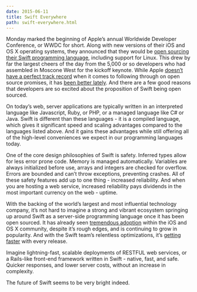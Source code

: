 ```yaml
---
date: 2015-06-11
title: Swift Everywhere
path: swift-everywhere.html
---
```

Monday marked the beginning of Apple’s annual Worldwide Developer Conference, or WWDC for short. Along with new versions of their iOS and OS X operating systems, they announced that they would be [open sourcing their Swift programming language](https://developer.apple.com/swift/blog/?id=29), including support for Linux. This drew by far the largest cheers of the day from the 5,000 or so developers who had assembled in Moscone West for the kickoff keynote. While Apple [doesn’t have a perfect track record](http://www.imore.com/why-facetime-quality-might-have-dropped-why-apple-still-hasnt-released-it-open-standard-and-patent) when it comes to following through on open source promises, it has [been better lately](https://github.com/researchkit/researchkit). And there are a few good reasons that developers are so excited about the proposition of Swift being open sourced.

On today’s web, server applications are typically written in an interpreted language like Javascript, Ruby, or PHP, or a managed language like C# or Java. Swift is different than these languages - it is a compiled language, which gives it significant speed and scaling advantages compared to the languages listed above. And it gains these advantages while still offering all of the high-level conveniences we expect in our programming languages today.

One of the core design philosophies of Swift is safety. Inferred types allow for less error prone code. Memory is managed automatically. Variables are always initialized before use, arrays and integers are checked for overflow. Errors are bounded and can’t throw exceptions, preventing crashes. All of these safety features add up to one thing - increased reliability. And when you are hosting a web service, increased reliability pays dividends in the most important currency on the web - uptime.

With the backing of the world’s largest and most influential technology company, it’s not hard to imagine a strong and vibrant ecosystem springing up around Swift as a server-side programming language once it has been open sourced. It has already seen [tremendous adoption](http://redmonk.com/sogrady/2015/01/14/language-rankings-1-15/) within the iOS and OS X community, despite it’s rough edges, and is continuing to grow in popularity.  And with the Swift team’s relentless optimizations, it’s [getting](http://www.primatelabs.com/blog/2014/12/swift-performance/) [faster](http://www.primatelabs.com/blog/2015/02/swift-performance-updated/) with every release.

Imagine lightning-fast, scalable deployments of RESTFUL web services, or a Rails-like front-end framework written in Swift - native, fast, and safe. Quicker responses, and lower server costs, without an increase in complexity.

The future of Swift seems to be very bright indeed.
